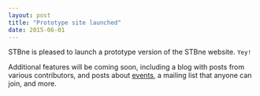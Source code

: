 ```yaml
---
layout: post
title: "Prototype site launched"
date: 2015-06-01
---
```


STBne is pleased to launch a prototype version of the STBne website. `Yey!`

Additional features will be coming soon, including a blog with posts from various contributors, and posts about [events](/events), a mailing list that anyone can join, and more.
